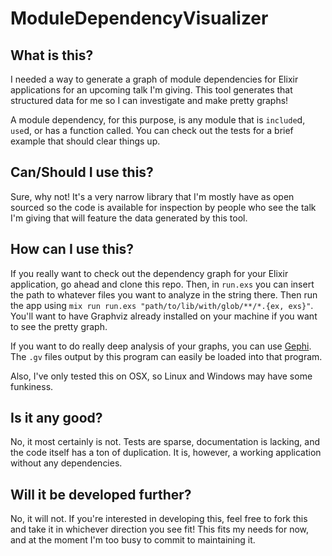 # ModuleDependencyVisualizer

## What is this?

I needed a way to generate a graph of module dependencies for Elixir
applications for an upcoming talk I'm giving. This tool generates that
structured data for me so I can investigate and make pretty graphs!

A module dependency, for this purpose, is any module that is `include`d, `use`d,
or has a function called. You can check out the tests for a brief example that
should clear things up.

## Can/Should I use this?

Sure, why not! It's a very narrow library that I'm mostly have as open sourced
so the code is available for inspection by people who see the talk I'm giving
that will feature the data generated by this tool.

## How can I use this?

If you really want to check out the dependency graph for your Elixir
application, go ahead and clone this repo. Then, in `run.exs` you can insert the
path to whatever files you want to analyze in the string there. Then run the app
using `mix run run.exs "path/to/lib/with/glob/**/*.{ex, exs}"`. You'll want to
have Graphviz already installed on your machine if you want to see the pretty
graph.

If you want to do really deep analysis of your graphs, you can use
[Gephi](https://gephi.org/). The `.gv` files output by this program can easily
be loaded into that program.

Also, I've only tested this on OSX, so Linux and Windows may have some
funkiness.

## Is it any good?

No, it most certainly is not. Tests are sparse, documentation is lacking, and
the code itself has a ton of duplication. It is, however, a working application
without any dependencies.

## Will it be developed further?

No, it will not. If you're interested in developing this, feel free to fork this
and take it in whichever direction you see fit! This fits my needs for now, and
at the moment I'm too busy to commit to maintaining it.
